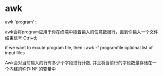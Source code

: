 # awk
awk 'program' :

awk会将program应用于你在终端中接着输入的任意数据行，直到你输入一个文件结束信号 Ctrl+d;

if we want to excute program file, then : awk -f programfile     optional list of input files

Awk会对当前输入的行有多少个字段进行计数, 并且将当前行的字段数量存储在一个内建的称作 NF 的变量中
